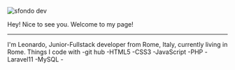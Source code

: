 
![sfondo dev](https://github.com/LeonardoDiNapoli97/LeonardoDiNapoli97/assets/161627187/153c9218-cada-4818-8793-51b48b65c08f)

 Hey! Nice to see you.
 Welcome to my page!
 <hr>
I'm Leonardo, Junior-Fullstack developer from  Rome, Italy, currently living in  Rome.
Things I code with
-git hub
-HTML5
-CSS3
-JavaScript
-PHP
-Laravel11
-MySQL
-
  

<!--
**LeonardoDiNapoli97/LeonardoDiNapoli97** is a ✨ _special_ ✨ repository because its `README.md` (this file) appears on your GitHub profile.

Here are some ideas to get you started:

- 🔭 I’m currently working on ...
- 🌱 I’m currently learning ...
- 👯 I’m looking to collaborate on ...
- 🤔 I’m looking for help with ...
- 💬 Ask me about ...
- 📫 How to reach me: ...
- 😄 Pronouns: ...
- ⚡ Fun fact: ...
-->
